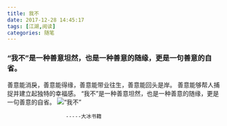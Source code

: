 ```yaml
---
title: 我不
date: 2017-12-28 14:45:17
tags: [江湖,阅读]
categories: 随笔
---
```

### “我不”是一种善意坦然，也是一种善意的随缘，更是一句善意的自省。
善意能消戾，善意能得缘，善意能带业往生，善意能回头是岸。 善意能够帮人捕捉并建立起独特的幸福感。 
“我不”是一种善意坦然，也是一种善意的随缘，更是一句善意的自省。
 ![“我不”](/images/wobu.jpg)
 <!-- more-->
                       -----大冰书籍